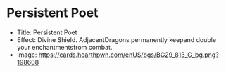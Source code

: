 # Persistent Poet
- Title:  Persistent Poet
- Effect:  Divine Shield. AdjacentDragons permanently keepand double your enchantmentsfrom combat.
- Image:  https://cards.hearthpwn.com/enUS/bgs/BG29_813_G_bg.png?198608
